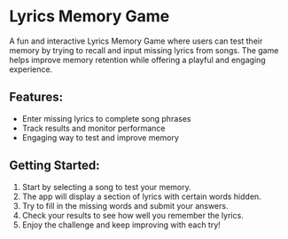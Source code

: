 # Lyrics Memory Game

A fun and interactive Lyrics Memory Game where users can test their memory by trying to recall and input missing lyrics from songs. The game helps improve memory retention while offering a playful and engaging experience.

## Features:
- Enter missing lyrics to complete song phrases
- Track results and monitor performance
- Engaging way to test and improve memory

## Getting Started:
1. Start by selecting a song to test your memory.
2. The app will display a section of lyrics with certain words hidden.
3. Try to fill in the missing words and submit your answers.
4. Check your results to see how well you remember the lyrics.
5. Enjoy the challenge and keep improving with each try!
